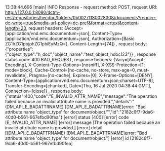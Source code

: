13:38:44.696 [main] INFO  Response - request method: POST, 
request URI: http://127.0.0.1:8080/dctm-rest/repositories/hecdoc/folders/0b00271180028308/documents?require-dc-write=true&media-url-policy=dc-pref&format=crtext&content-length=23, request headers: {Accept=[application/vnd.emc.documentum+json], Content-Type=[application/vnd.emc.documentum+json], Authorization=[Basic ZG1hZG1pbjphZG1pbiEyMzQ=], Content-Length=[74]}
, request body: {"properties":{"object_type":"h_doc","object_name":"test_object_hdoc123"}}
, response status code: 400 BAD_REQUEST, response headers: {Vary=[Accept-Encoding], X-Content-Type-Options=[nosniff], X-XSS-Protection=[1; mode=block], Cache-Control=[no-cache, no-store, max-age=0, must-revalidate], Pragma=[no-cache], Expires=[0], X-Frame-Options=[DENY], Content-Type=[application/vnd.emc.documentum+json;charset=UTF-8], Transfer-Encoding=[chunked], Date=[Thu, 16 Jul 2020 04:38:44 GMT], Connection=[close]}
, response body: {"status":400,"code":"E_INVALID_ATTR_NAME","message":"The operation failed because an invalid attribute name is provided.","details":"(DM_API_E_BADATTRNAME) [DM_API_E_BADATTRNAME]error:  \"Bad attribute name 'object_type' for document/object.\"","id":"2182c6f7-9da6-40d0-b561-967efbd90fea"}
  [error] status [400]
  [error] code [E_INVALID_ATTR_NAME]
  [error] message [The operation failed because an invalid attribute name is provided.]
  [error] detail [(DM_API_E_BADATTRNAME) [DM_API_E_BADATTRNAME]error:  "Bad attribute name 'object_type' for document/object."]
  [error] id [2182c6f7-9da6-40d0-b561-967efbd90fea]
